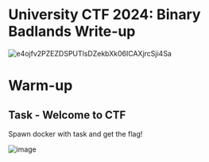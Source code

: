 # University CTF 2024: Binary Badlands Write-up

![e4ojfv2PZEZDSPUTlsDZekbXk06ICAXjrcSji4Sa](https://github.com/user-attachments/assets/0fb6bcde-8753-46dc-8400-8258dae97f40)

# Warm-up

## Task - Welcome to CTF

Spawn docker with task and get the flag!

![image](https://github.com/user-attachments/assets/b1acbece-242e-4609-82ec-648e3550d2a3)

